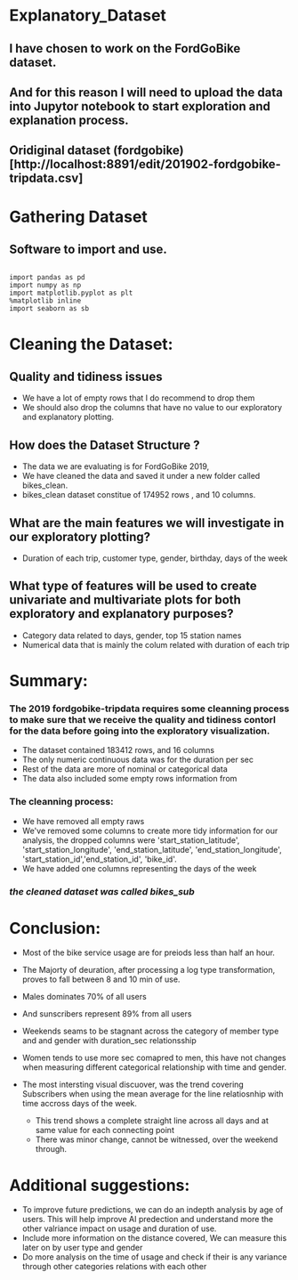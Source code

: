 # Explanatory_Dataset
## I have chosen to work on the FordGoBike dataset. 
## And for this reason I will need to upload the data into Jupytor notebook to start exploration and explanation process.

## Oridiginal dataset (fordgobike)[http://localhost:8891/edit/201902-fordgobike-tripdata.csv]

# Gathering Dataset
## Software to import and use.

```

import pandas as pd
import numpy as np
import matplotlib.pyplot as plt
%matplotlib inline
import seaborn as sb

```

# Cleaning the Dataset:
## Quality and tidiness issues
 - We have a lot of empty rows that I do recommend to drop them
 - We should also drop the columns that have no value to our exploratory and explanatory plotting.
 
 
## How does the Dataset Structure ?
- The data we are evaluating is for FordGoBike 2019, 
- We have cleaned the data and saved it under a new folder called bikes_clean.
- bikes_clean dataset constitue of 174952 rows , and 10 columns.


## What are the main features we will investigate in our exploratory plotting?
- Duration of each trip, customer type, gender, birthday, days of the week


## What type of features will be used to create univariate and multivariate plots for both exploratory and explanatory purposes?

- Category data related to days, gender, top 15 station names
- Numerical data that is mainly the colum related with duration of each trip


# Summary:

### The 2019 fordgobike-tripdata requires some cleanning process to make sure that we receive the quality and tidiness contorl for the data before going into the exploratory visualization.
 - The dataset contained 183412 rows, and 16 columns 
 - The only numeric continuous data was for the duration per sec 
 - Rest of the data are more of nominal or categorical data
 - The data also included some empty rows information from 
 
 ### The cleanning process:
  - We have removed all empty raws
  - We've removed some columns to create more tidy information for our analysis, the dropped columns were 'start_station_latitude', 'start_station_longitude', 'end_station_latitude', 'end_station_longitude', 'start_station_id','end_station_id', 'bike_id'.
  - We have added one columns representing the days of the week

### _the cleaned dataset was called bikes_sub_
  



# Conclusion:

- Most of the bike service usage are for preiods less than half an hour.
- The Majorty of deuration, after processing a log type transformation, proves to fall between 8 and 10 min of use.

- Males dominates 70% of all users
- And sunscribers represent 89% from all users

- Weekends seams to be stagnant across the category of member type and and gender with duration_sec relationsship
- Women tends to use more sec comapred to men, this have not changes when measuring different categorical relationship with time and gender.

- The most intersting visual discuover, was the trend covering Subscribers when using the mean average for the line relatiosnhip with time accross days of the week. 
    - This trend shows a complete straight line across all days and at same value for each connecting point
    - There was minor change, cannot be witnessed, over the weekend through.



# Additional suggestions:
 - To improve future predictions, we can do an indepth analysis by age of users. This will help improve AI predection and understand more the other valriance impact on usage and duration of use. 
 - Include more information on the distance covered, We can measure this later on by user type and gender
 - Do more analysis on the time of usage and check if their is any variance through other categories relations with each other
  
